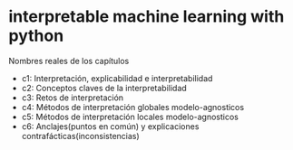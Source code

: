 # interpretable machine learning with python

Nombres reales de los capítulos
- c1: Interpretación, explicabilidad e interpretabilidad 
- c2: Conceptos claves de la interpretabilidad
- c3: Retos de interpretación
- c4: Métodos de interpretación globales modelo-agnosticos
- c5: Métodos de interpretación locales modelo-agnosticos
- c6: Anclajes(puntos en común) y explicaciones contrafácticas(inconsistencias)